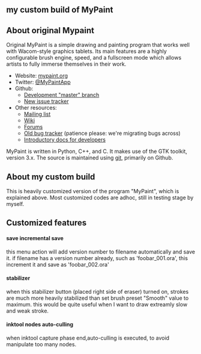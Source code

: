 ## my custom build of MyPaint

About original Mypaint
----
Original MyPaint is a simple drawing and painting program
that works well with Wacom-style graphics tablets.
Its main features are a highly configurable brush engine, speed,
and a fullscreen mode which allows artists to
fully immerse themselves in their work.

* Website: [mypaint.org](http://mypaint.org/)
* Twitter: [@MyPaintApp](https://twitter.com/MyPaintApp)
* Github:
  - [Development "master" branch](https://github.com/mypaint/mypaint)
  - [New issue tracker](https://github.com/mypaint/mypaint/issues)
* Other resources:
  - [Mailing list](https://mail.gna.org/listinfo/mypaint-discuss)
  - [Wiki](https://github.com/mypaint/mypaint/wiki)
  - [Forums](http://forum.intilinux.com/)
  - [Old bug tracker](http://gna.org/bugs/?group=mypaint)
    (patience please: we're migrating bugs across)
  - [Introductory docs for developers](https://github.com/mypaint/mypaint/wiki/Development)

MyPaint is written in Python, C++, and C.
It makes use of the GTK toolkit, version 3.x.
The source is maintained using [git](http://www.git-scm.com),
primarily on Github.

About my custom build
----
This is heavily customized version of the program "MyPaint",
which is explained above.
Most customized codes are adhoc, still in testing stage by myself.

Customized features
----

#### save incremental save
this menu action will add version number to filename automatically and save it.
if filename has a version number already, such as 'foobar_001.ora',
this increment it and save as 'foobar_002.ora'

#### stabilizer
when this stabilizer button (placed right side of eraser) turned on,
strokes are much more heavily stabilized 
than set brush preset "Smooth" value to maximum.
this would be quite useful when I want to draw extreamly slow and weak stroke.

#### inktool nodes auto-culling
when inktool capture phase end,auto-culling is executed,
to avoid manipulate too many nodes.
